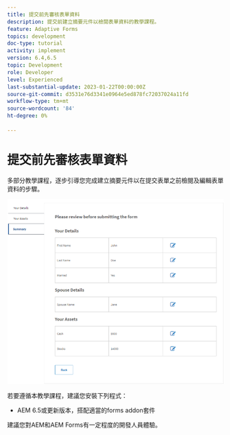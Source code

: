 ```yaml
---
title: 提交前先審核表單資料
description: 提交前建立摘要元件以檢閱表單資料的教學課程。
feature: Adaptive Forms
topics: development
doc-type: tutorial
activity: implement
version: 6.4,6.5
topic: Development
role: Developer
level: Experienced
last-substantial-update: 2023-01-22T00:00:00Z
source-git-commit: d3531e76d3341e0964e5ed878fc72037024a11fd
workflow-type: tm+mt
source-wordcount: '84'
ht-degree: 0%

---
```


# 提交前先審核表單資料

多部分教學課程，逐步引導您完成建立摘要元件以在提交表單之前檢閱及編輯表單資料的步驟。

![review-form-data](assets/review-form-data.png)

若要遵循本教學課程，建議您安裝下列程式：

* AEM 6.5或更新版本，搭配適當的forms addon套件

建議您對AEM和AEM Forms有一定程度的開發人員體驗。
